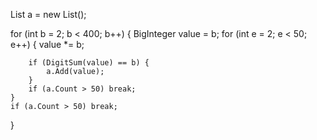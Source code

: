 
List<BigInteger> a = new List<BigInteger>();
             
for (int b = 2; b < 400; b++) {
    BigInteger value = b;
    for (int e = 2; e < 50; e++) {
        value *= b;
 
        if (DigitSum(value) == b) {
            a.Add(value);            
        }
        if (a.Count > 50) break;                    
    }
    if (a.Count > 50) break;                    
}
